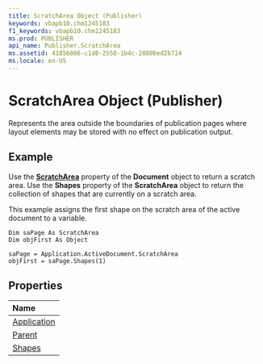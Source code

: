 ```yaml
---
title: ScratchArea Object (Publisher)
keywords: vbapb10.chm1245183
f1_keywords: vbapb10.chm1245183
ms.prod: PUBLISHER
api_name: Publisher.ScratchArea
ms.assetid: 41856866-c1d8-2550-1b4c-28886ed2b714
ms.locale: en-US
---
```



# ScratchArea Object (Publisher)

Represents the area outside the boundaries of publication pages where layout elements may be stored with no effect on publication output.
 


## Example

Use the  **[ScratchArea](document.scratcharea-property-publisher.md)** property of the **Document** object to return a scratch area. Use the **Shapes** property of the **ScratchArea** object to return the collection of shapes that are currently on a scratch area.
 

 

 

 
This example assigns the first shape on the scratch area of the active document to a variable.
 

 



```
Dim saPage As ScratchArea 
Dim objFirst As Object 
 
saPage = Application.ActiveDocument.ScratchArea 
objFirst = saPage.Shapes(1)
```


## Properties



|**Name**|
|:-----|
|[Application](scratcharea.application-property-publisher.md)|
|[Parent](scratcharea.parent-property-publisher.md)|
|[Shapes](scratcharea.shapes-property-publisher.md)|

